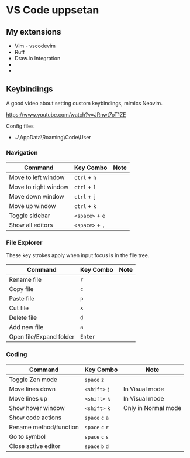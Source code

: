 # VS Code uppsetan #

## My extensions ##

* Vim - vscodevim
* Ruff
* Draw.io Integration
*
*

## Keybindings ##

A good video about setting custom keybindings, mimics Neovim.

https://www.youtube.com/watch?v=JRnwt7oT1ZE

Config files

* ~\AppData\Roaming\Code\User

### Navigation ###

| Command          | Key Combo                  | Note   |
| ---------------- | -------------------------- | ------ |
| Move to left window | `ctrl` + `h` ||
| Move to right window | `ctrl` + `l` ||
| Move down window | `ctrl` + `j` ||
| Move up window | `ctrl` + `k` ||
| Toggle sidebar | `<space>` + `e` ||
| Show all editors | `<space>` + `,` ||

### File Explorer ###

These key strokes apply when input focus is in the file tree.

| Command          | Key Combo                  | Note   |
| ---------------- | -------------------------- | ------ |
| Rename file | `r` ||
| Copy file | `c` ||
| Paste file | `p` ||
| Cut file | `x` ||
| Delete file | `d` ||
| Add new file | `a` ||
| Open file/Expand folder | `Enter` ||

### Coding ###

| Command          | Key Combo                  | Note   |
| ---------------- | -------------------------- | ------ |
| Toggle Zen mode | `space` `z` | |
| Move lines down | `<shift>` `j` | In Visual mode |
| Move lines up | `<shift>` `k` | In Visual mode |
| Show hover window | `<shift>` `k` | Only in Normal mode |
| Show code actions | `space` `c` `a` | |
| Rename method/function| `space` `c` `r` | |
| Go to symbol | `space` `c` `s` | |
| Close active editor | `space` `b` `d` | |



